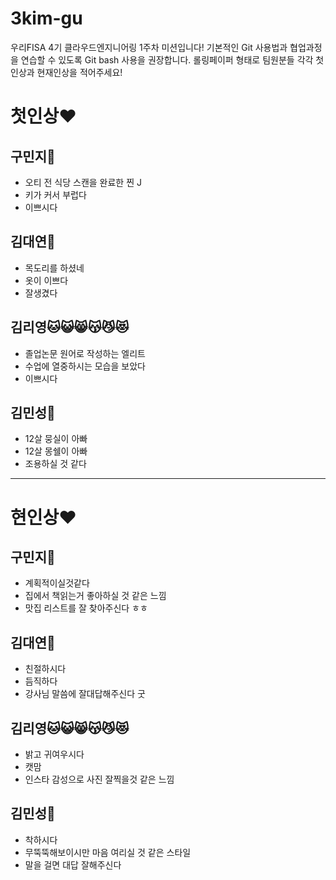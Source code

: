 # 3kim-gu
우리FISA 4기 클라우드엔지니어링 1주차 미션입니다!
기본적인 Git 사용법과 협업과정을 연습할 수 있도록 Git bash 사용을 권장합니다. 
롤링페이퍼 형태로 팀원분들 각각 첫인상과 현재인상을 적어주세요!

# 첫인상:heart:
## 구민지:koala:
- 오티 전 식당 스캔을 완료한 찐 J
- 키가 커서 부럽다
- 이쁘시다

## 김대연:chicken:
- 목도리를 하셨네
- 옷이 이쁘다
- 잘생겼다

## 김리영:cat::smiley_cat::smile_cat::kissing_cat::smirk_cat::heart_eyes_cat:
- 졸업논문 원어로 작성하는 엘리트
- 수업에 열중하시는 모습을 보았다
- 이쁘시다

## 김민성:dog:
- 12살 뭉실이 아빠
- 12살 몽쉘이 아빠
- 조용하실 것 같다

--- 

# 현인상:heart:

## 구민지:koala:
- 계획적이실것같다
- 집에서 책읽는거 좋아하실 것 같은 느낌
- 맛집 리스트를 잘 찾아주신다 ㅎㅎ 

## 김대연:chicken:
-  친절하시다
-  듬직하다
-  강사님 말씀에 잘대답해주신다 굿

## 김리영:cat::smiley_cat::smile_cat::kissing_cat::smirk_cat::heart_eyes_cat:
- 밝고 귀여우시다
- 캣맘
- 인스타 감성으로 사진 잘찍을것 같은 느낌

## 김민성:dog:
- 착하시다
- 무뚝뚝해보이시만 마음 여리실 것 같은 스타일
- 말을 걸면 대답 잘해주신다